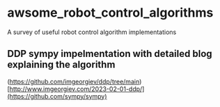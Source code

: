 # awsome_robot_control_algorithms
A survey of useful robot control algorithm implementations

## DDP sympy impelmentation with detailed blog explaining the algorithm
(https://github.com/imgeorgiev/ddp/tree/main)  
[http://www.imgeorgiev.com/2023-02-01-ddp/](https://github.com/sympy/sympy)  
